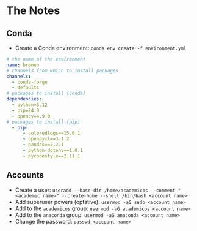 # The Notes

## Conda

- Create a Conda environment: `conda env create -f environment.yml`

```yml
# the name of the environment
name: bremen
# channels from which to install packages
channels:
  - conda-forge
  - defaults
# packages to install (conda)
dependencies:
  - python=3.12
  - pip=24.0
  - opencv=4.9.0
# packages to install (pip)
  - pip:
      - coloredlogs==15.0.1
      - openpyxl==3.1.2
      - pandas==2.2.1
      - python-dotenv==1.0.1
      - pycodestyle==2.11.1
```

## Accounts

- Create a user: `useradd --base-dir /home/academicos --comment "<academic name>" --create-home --shell /bin/bash <account name>`
- Add superuser powers (optative): `usermod -aG sudo <account name>`
- Add to the `academicos` group: `usermod -aG academicos <account name>`
- Add to the `anaconda` group: `usermod -aG anaconda <account name>`
- Change the password: `passwd <account name>`
